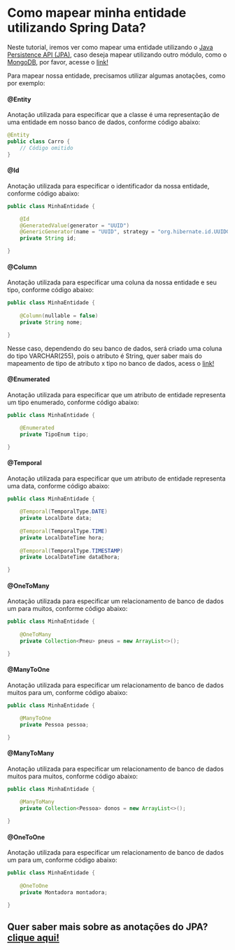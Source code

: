 # Como mapear minha entidade utilizando Spring Data?

Neste tutorial, iremos ver como mapear uma entidade utilizando o [Java Persistence API (JPA)](https://www.oracle.com/java/technologies/persistence-jsp.html), 
caso deseja mapear utilizando outro módulo, como o [MongoDB](https://www.mongodb.com/), por favor, acesse o [link!](https://emmanuelneri.com.br/2017/04/17/utilizando-mongodb-com-spring-data-e-spring-boot/)

Para mapear nossa entidade, precisamos utilizar algumas anotações, como por exemplo:

#### @Entity

Anotação utilizada para especificar que a classe é uma representação de uma entidade em nosso banco de dados, conforme 
código abaixo:

```java
@Entity
public class Carro {
    // Código omitido
}
```

#### @Id

Anotação utilizada para especificar o identificador da nossa entidade, conforme código abaixo:

```java
public class MinhaEntidade {

    @Id
    @GeneratedValue(generator = "UUID")
    @GenericGenerator(name = "UUID", strategy = "org.hibernate.id.UUIDGenerator")
    private String id;

}
```

#### @Column

Anotação utilizada para especificar uma coluna da nossa entidade e seu tipo, conforme código abaixo:

```java
public class MinhaEntidade {
    
    @Column(nullable = false)
    private String nome;

}
```

Nesse caso, dependendo do seu banco de dados, será criado uma coluna do tipo VARCHAR(255), pois o atributo é String, 
quer saber mais do mapeamento de tipo de atributo x tipo no banco de dados, acess o [link!](https://www.tutorialspoint.com/hibernate/hibernate_mapping_types.htm#:~:text=When%20you%20prepare%20a%20Hibernate,not%20SQL%20database%20types%20either.)

#### @Enumerated

Anotação utilizada para especificar que um atributo de entidade representa um tipo enumerado, conforme código abaixo:

```java
public class MinhaEntidade {

    @Enumerated
    private TipoEnum tipo;

}
```

#### @Temporal

Anotação utilizada para especificar que um atributo de entidade representa uma data, conforme código abaixo:

```java
public class MinhaEntidade {
    
    @Temporal(TemporalType.DATE)
    private LocalDate data;
    
    @Temporal(TemporalType.TIME)
    private LocalDateTime hora;
    
    @Temporal(TemporalType.TIMESTAMP)
    private LocalDateTime dataEhora;

}
```

#### @OneToMany

Anotação utilizada para especificar um relacionamento de banco de dados um para muitos, conforme código abaixo:

```java
public class MinhaEntidade {
    
    @OneToMany
    private Collection<Pneu> pneus = new ArrayList<>();

}
```

#### @ManyToOne

Anotação utilizada para especificar um relacionamento de banco de dados muitos para um, conforme código abaixo:

```java
public class MinhaEntidade {

    @ManyToOne
    private Pessoa pessoa;

}
```

#### @ManyToMany

Anotação utilizada para especificar um relacionamento de banco de dados muitos para muitos, conforme código abaixo:

```java
public class MinhaEntidade {
    
    @ManyToMany
    private Collection<Pessoa> donos = new ArrayList<>();

}
```

#### @OneToOne

Anotação utilizada para especificar um relacionamento de banco de dados um para um, conforme código abaixo:

```java
public class MinhaEntidade {
    
    @OneToOne
    private Montadora montadora;

}
```

## Quer saber mais sobre as anotações do JPA? [clique aqui!](https://dzone.com/articles/all-jpa-annotations-mapping-annotations)
